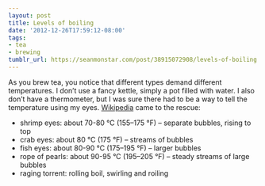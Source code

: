 ```yaml
---
layout: post
title: Levels of boiling
date: '2012-12-26T17:59:12-08:00'
tags:
- tea
- brewing
tumblr_url: https://seanmonstar.com/post/38915072908/levels-of-boiling
---
```

As you brew tea, you notice that different types demand different temperatures. I don’t use a fancy kettle, simply a pot filled with water. I also don’t have a thermometer, but I was sure there had to be a way to tell the temperature using my eyes. [Wikipedia](http://en.wikipedia.org/wiki/Boiling#Levels_of_boiling) came to the rescue:

- shrimp eyes: about 70-80 °C (155–175 °F) – separate bubbles, rising to top
- crab eyes: about 80 °C (175 °F) – streams of bubbles
- fish eyes: about 80-90 °C (175–195 °F) – larger bubbles
- rope of pearls: about 90-95 °C (195–205 °F) – steady streams of large bubbles
- raging torrent: rolling boil, swirling and roiling
